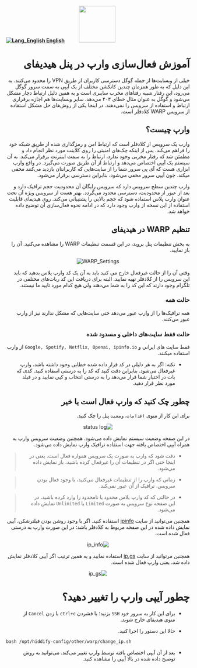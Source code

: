 [**![Lang_English](https://user-images.githubusercontent.com/125398461/229074810-599bd7f9-0bc1-44a9-b76e-90bf7e182314.png) English**](https://github.com/hiddify/hiddify-config/wiki/How-to-activate-WARP-on-the-Hiddify-panel)&nbsp;&nbsp;&nbsp;&nbsp;&nbsp;&nbsp;&nbsp;&nbsp;&nbsp;&nbsp;<a href="https://github.com/hiddify/hiddify-config/wiki/%D9%87%D9%85%D9%87-%D8%A2%D9%85%D9%88%D8%B2%D8%B4%E2%80%8C%D9%87%D8%A7-%D9%88-%D9%88%DB%8C%D8%AF%D8%A6%D9%88%D9%87%D8%A7"><img width="100" src="https://github.com/hiddify/hiddify-config/assets/125398461/3704cd84-eee6-4c45-abe7-3c02936bbebb" /></a>

<div dir="rtl">

# آموزش فعال‌سازی وارپ در پنل هیدیفای

خیلی از وبسایت‌ها از جمله گوگل دسترسی کاربران از طریق VPN را محدود می‌کنند. به این دلیل که به طور همزمان چندین کانکشن مختلف از یک آیپی به سمت سرور گوگل می‌رود، این رفتار شبیه رفتاهای مخرب سایبری است و به همین دلیل ارتباط دچار مشکل می‌شود و گوگل به عنوان مثال خطای ۴۰۳ می‌دهد. سایر وبسایت‌ها هم اجازه برقراری ارتباط و استفاده از سرویس را نمی‌دهند. در اینجا یکی از روش‌های حل مشکل استفاده از سرویس WARP کلادفلر است.

## وارپ چیست؟
وارپ یک سرویس از کلادفلر است که ارتباط امن و رمزگذاری شده از طریق شبکه خود را فراهم می‌کند. پس از اینکه چک‌های امنیتی را روی کلاینت مورد نظر انجام داد و مطمئن شد که رفتار مخربی وجود ندارد، ارتباط را به سمت اینترنت برقرار می‌کند. به آن سیستم یک آیپی اختصاص می‌دهد و ارتباط از آن طریق صورت می‌گیرد. در واقع وارپ ابزاری هست که آی پی سرور شما را از سایت‌هایی که کاربرانتان بازدید می‌کنند مخفی میکند. چون آیپی سرور مخفی می‌شود، بنابراین دسترسی برقرار می‌شود.

وارپ چندین سطح سرویس دارد که سرویس رایگان آن محدودیت حجم ترافیک دارد و بعد از عبور از محدودیت، دسترسی محدود می‌گردد. بهتر هست از سرویس ویژه آن تحت عنوان وارپ پلاس استفاده شود که حجم بالایی را پشتیبانی می‌کند. روی هیدیفای قابلیت استفاده از این نسخه از وارپ وجود دارد که در ادامه نحوه فعال‌سازی آن توضیح داده خواهد شد.

## تنظیم WARP در هیدیفای
به بخش تنظیمات پنل بروید، در این قسمت تنظیمات WARP را مشاهده می‌کنید. آن را باز نمایید.
</div>

<div align=center>

![WARP_Settings](https://github.com/hiddify/hiddify-config/assets/125398461/ffe6ac83-f130-46dd-8364-36ad68774849)



</div>

<div dir="rtl">

وقتی آن را از حالت غیرفعال خارج می کنید باید به آن یک کد وارپ پلاس بدهید که باید این سرویس را از کلادفلر تهیه نمایید. البته برای دریافت این کد ربات‌های مختلفی در تلگرام وجود دارند که این کد را به شما می‌دهند ولی هیچ کدام مورد تایید ما نیستند. 

### حالت همه
همه ترافیک‌ها را از وارپ عبور می‌دهد حتی سایت‌هایی که مشکل ندارند نیز از وارپ عبور می‌کنند.

### حالت فقط سایت‌های داخلی و مسدود شده
فقط سایت های ایرانی و `Google, Spotify, Netflix, Openai, ipinfo.io` از وارپ استفاده میکنند.

* نکته: اگر به هر دلیلی در کد قرار داده شده خطایی وجود داشته باشد، وارپ غیرفعال می‌شود. بنابراین دقت کنید که کد را به درستی اسفاده کنید. کدی که بات در اختیار شما قرار می‌دهد را به درستی انتخاب و کپی نمایید و در فیلد مورد نظر قرار دهید.

## چطور چک کنید که وارپ فعال است یا خیر
برای این کار از منوی `اقدامات`، `وضعیت` پنل را چک کنید.

<div align=center>


![status log](https://github.com/hiddify/hiddify-config/assets/125398461/a860eed6-681b-4af6-89f8-4a300ea3f23b)



</div> 






در این صفحه وضعیت سیستم نمایش داده می‌شود. همچنین وضعیت سرویس وارپ به همراه آیپی اختصاص یافته جهت استفاده ترافیک وارپ نمایش داده می‌شود.

> * دقت شود که وارپ به صورت یک سرویس همواره فعال است. یعنی در اینجا حتی اگر در تنظیمات آن را غیرفعال کرده باشید، باز نمایش داده می‌شود.

> * زمانی که وارپ را از تنظیمات غیرفعال می‌کنید، با وجود فعال بودن سرویس، ترافیک از آن عبور نمی‌کند.

> * در حالتی که کد وارپ پلاس محدود یا نامحدود را وارد کرده باشید، در این صفحه نوع سرویس به صورت `Limited` یا `Unlimited` نمایش داده می‌شود.


همچنین می‌توانید از سایت [ipinfo](https://ipinfo.io/) استفاده کنید. اگر با وجود روشن بودن فیلترشکن، آیپی نمایش داده شده در این صفحه مربوط به کلادفلر باشد؛ در این صورت وارپ به درستی فعال شده است.

<div align=center>

![ip_info](https://github.com/hiddify/hiddify-config/assets/125398461/5410e3e5-c380-40d5-aa37-ec944a3f2fb8)


</div> 


همچنین مر‌توانید از سایت [ip.gs](https://ip.gs/) استفاده نمایید و یه همین ترتیب اگر آیپی کلادفلر نمایش داده شد، یعنی وارپ فعال شده است.

<div align=center>

![ip_gs](https://github.com/hiddify/hiddify-config/assets/125398461/a807066a-fde6-4659-809f-24e8e3a4a28c)


</div> 

# چطور آیپی وارپ را تغییر دهید؟
* برای این کار به سرور خود `SSH` بزنید؛ با فشردن `ctrl+c` با زدن `Cancel` از منوی هیدیفای خارج شوید. 

* حالا این دستور را اجرا کنید. 

<div dir=ltr>

```
bash /opt/hiddify-config/other/warp/change_ip.sh
```
</div>

- بعد از آن آیپی اختصاص بافته توسط وارپ تغییر می‌کند. می‌توانید به روش توصبح داده شده در بالا آیپی را مشاهده کنید. 